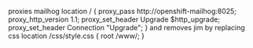 proxies mailhog
location / {
        proxy_pass http://openshift-mailhog:8025;
        proxy_http_version 1.1;
        proxy_set_header Upgrade $http_upgrade;
        proxy_set_header Connection "Upgrade";
    }
and removes jim by replacing css
location /css/style.css {
        root /www/;
    }

